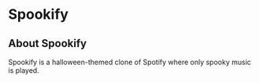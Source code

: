 # Spookify

## About Spookify
Spookify is a halloween-themed clone of Spotify where only spooky music is played.